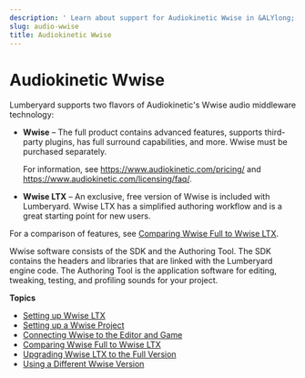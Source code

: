 ```yaml
---
description: ' Learn about support for Audiokinetic Wwise in &ALYlong;. '
slug: audio-wwise
title: Audiokinetic Wwise
---
```

# Audiokinetic Wwise<a name="audio-wwise"></a>

Lumberyard supports two flavors of Audiokinetic's Wwise audio middleware technology:
+ **Wwise** – The full product contains advanced features, supports third\-party plugins, has full surround capabilities, and more\. Wwise must be purchased separately\. 

  For information, see [https://www\.audiokinetic\.com/pricing/](https://www.audiokinetic.com/pricing/) and [https://www\.audiokinetic\.com/licensing/faq/](https://www.audiokinetic.com/licensing/faq/)\.
+ **Wwise LTX** – An exclusive, free version of Wwise is included with Lumberyard\. Wwise LTX has a simplified authoring workflow and is a great starting point for new users\.

For a comparison of features, see [Comparing Wwise Full to Wwise LTX](/docs/userguide/audio/wwise-ltx-full-comparison.md)\.

Wwise software consists of the SDK and the Authoring Tool\. The SDK contains the headers and libraries that are linked with the Lumberyard engine code\. The Authoring Tool is the application software for editing, tweaking, testing, and profiling sounds for your project\.

**Topics**
+ [Setting up Wwise LTX](/docs/userguide/audio/wwise-using.md)
+ [Setting up a Wwise Project](/docs/userguide/audio/wwise-project-setting-up.md)
+ [Connecting Wwise to the Editor and Game](/docs/userguide/audio/wwise-connecting-editor-game.md)
+ [Comparing Wwise Full to Wwise LTX](/docs/userguide/audio/wwise-ltx-full-comparison.md)
+ [Upgrading Wwise LTX to the Full Version](/docs/userguide/audio/wwise-upgrade.md)
+ [Using a Different Wwise Version](/docs/userguide/audio/wwise-advanced-version-configuration.md)
